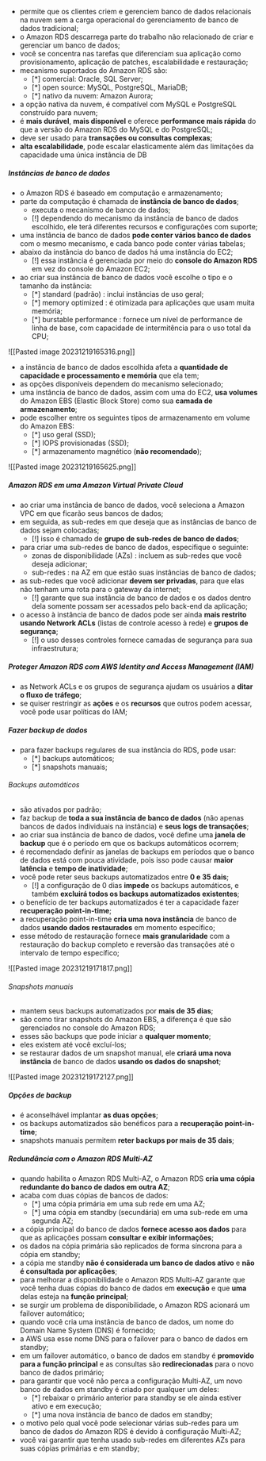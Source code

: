 
- permite que os clientes criem e gerenciem banco de dados relacionais na nuvem sem a carga operacional do gerenciamento de banco de dados tradicional;
- o Amazon RDS descarrega parte do trabalho não relacionado de criar e gerenciar um banco de dados;
- você se concentra nas tarefas que diferenciam sua aplicação como provisionamento, aplicação de patches, escalabilidade e restauração;
- mecanismo suportados do Amazon RDS são:
	- [*] comercial: Oracle, SQL Server;
	- [*] open source: MySQL, PostgreSQL, MariaDB;
	- [*] nativo da nuvem: Amazon Aurora;
- a opção nativa da nuvem, é compatível com MySQL e PostgreSQL construído para nuvem;
- é **mais durável**, **mais disponível** e oferece **performance mais rápida** do que a versão do Amazon RDS do MySQL e do PostgreSQL;
- deve ser usado para **transações ou consultas complexas**;
- **alta escalabilidade**, pode escalar elasticamente além das limitações da capacidade uma única instância de DB

##### Instâncias de banco de dados

- o Amazon RDS é baseado em computação e armazenamento;
- parte da computação é chamada de **instância de banco de dados**;
	- executa o mecanismo de banco de dados;
	- [!] dependendo do mecanismo da instância de banco de dados escolhido, ele terá diferentes recursos e configurações com suporte;
- uma instância de banco de dados **pode conter vários banco de dados** com o mesmo mecanismo, e cada banco pode conter várias tabelas;
- abaixo da instância do banco de dados há uma instância do EC2;
	- [!] essa instância é gerenciada por meio do **console do Amazon RDS** em vez do console do Amazon EC2;
- ao criar sua instância de banco de dados você escolhe o tipo e o tamanho da instância:
	- [*] standard (padrão) : inclui instâncias de uso geral;
	- [*] memory optimized : é otimizada para aplicações que usam muita memória;
	- [*] burstable performance : fornece um nível de performance de linha de base, com capacidade de intermitência para o uso total da CPU; 

![[Pasted image 20231219165316.png]]

- a instância de banco de dados escolhida afeta a **quantidade de capacidade e processamento e memória** que ela tem;
- as opções disponíveis dependem do mecanismo selecionado;
- uma instância de banco de dados, assim com uma do EC2, **usa volumes** do Amazon EBS (Elastic Block Store) como sua **camada de armazenamento**;
- pode escolher entre os seguintes tipos de armazenamento em volume do Amazon EBS:
	- [*] uso geral (SSD);
	- [*] IOPS provisionadas (SSD);
	- [*] armazenamento magnético (**não recomendado**);

![[Pasted image 20231219165625.png]]

##### Amazon RDS em uma Amazon Virtual Private Cloud


- ao criar uma instância de banco de dados, você seleciona a Amazon VPC em que ficarão seus bancos de dados;
- em seguida, as sub-redes em que deseja que as instâncias de banco de dados sejam colocadas;
	- [!] isso é chamado de **grupo de sub-redes de banco de dados**;
-  para criar uma sub-redes de banco de dados, especifique o seguinte:
	- zonas de disponibilidade (AZs) : incluem as sub-redes que você deseja adicionar;
	- sub-redes : na AZ em que estão suas instâncias de banco de dados;
- as sub-redes que você adicionar **devem ser privadas**, para que elas não tenham uma rota para o gateway da internet;
	- [!] garante que sua instância de banco de dados e os dados dentro dela somente possam ser acessados pelo back-end da aplicação;
- o acesso à instância de banco de dados pode ser ainda **mais restrito usando Network ACLs** (listas de controle acesso à rede) e **grupos de segurança**;
	- [!] o uso desses controles fornece camadas de segurança para sua infraestrutura;

##### Proteger Amazon RDS com AWS Identity and Access Management (IAM)

- as Network ACLs e os grupos de segurança ajudam os usuários a **ditar o fluxo de tráfego**;
- se quiser restringir as **ações** e os **recursos** que outros podem acessar, você pode usar políticas do IAM;

##### Fazer backup de dados

- para fazer backups regulares de sua instância do RDS, pode usar:
	- [*] backups automáticos;
	- [*] snapshots manuais;

###### Backups automáticos

- são ativados por padrão;
- faz backup de **toda a sua instância de banco de dados** (não apenas bancos de dados individuais na instância) e **seus logs de transações**;
- ao criar sua instância de banco de dados, você define uma **janela de backup** que é o período em que os backups automáticos ocorrem;
- é recomendado definir as janelas de backups em períodos que o banco de dados está com pouca atividade, pois isso pode causar **maior latência** e **tempo de inatividade**;
- você pode reter seus backups automatizados entre **0 e 35 dais**;
	- [!] a configuração de 0 dias **impede** os backups automáticos, e também **excluirá todos os backups automatizados existentes**;
- o benefício de ter backups automatizados é ter a capacidade fazer **recuperação point-in-time**;
- a recuperação point-in-time **cria uma nova instância** de banco de dados **usando dados restaurados** em momento específico;
- esse método de restauração fornece **mais granularidade** com a restauração do backup completo e reversão das transações até o intervalo de tempo específico;

![[Pasted image 20231219171817.png]]

###### Snapshots manuais

- mantem seus backups automatizados por **mais de 35 dias**;
- são como tirar snapshots do Amazon EBS, a diferença é que são gerenciados no console do Amazon RDS;
- esses são backups que pode iniciar a **qualquer momento**;
- eles existem até você excluí-los;
- se restaurar dados de um snapshot manual, ele **criará uma nova instância** de banco de dados **usando os dados do snapshot**;

![[Pasted image 20231219172127.png]]

##### Opções de backup

- é aconselhável implantar **as duas opções**;
- os backups automatizados são benéficos para a **recuperação point-in-time**;
- snapshots manuais permitem **reter backups por mais de 35 dais**;

##### Redundância com o Amazon RDS Multi-AZ

- quando habilita o Amazon RDS Multi-AZ, o Amazon RDS **cria uma cópia redundante do banco de dados em outra AZ**;
- acaba com duas cópias de bancos de dados:
	- [*] uma cópia primária em uma sub rede em uma AZ;
	- [*] uma cópia em standby (secundária) em uma sub-rede em uma segunda AZ;
- a cópia principal do banco de dados **fornece acesso aos dados** para que as aplicações possam **consultar e exibir informações**;
- os dados na cópia primária são replicados de forma síncrona para a cópia em standby;
- a cópia me standby **não é considerada um banco de dados ativo** e **não é consultada por aplicações**;
- para melhorar a disponibilidade o Amazon RDS Multi-AZ garante que você tenha duas cópias do banco de dados em **execução** e que **uma** delas esteja na **função principal**;
- se surgir um problema de disponibilidade, o Amazon RDS acionará um failover automático;
- quando você cria uma instância de banco de dados, um nome do Domain Name System (DNS) é fornecido;
- a AWS usa esse nome DNS para o failover para o banco de dados em standby;
- em um failover automático, o banco de dados em standby é **promovido para a função principal** e as consultas são **redirecionadas** para o novo banco de dados primário;
- para garantir que você não perca a configuração Multi-AZ, um novo banco de dados em standby é criado por qualquer um deles:
	- [*] rebaixar o primário anterior para standby se ele ainda estiver ativo e em execução;
	- [*] uma nova instância de banco de dados em standby;
- o motivo pelo qual você pode selecionar várias sub-redes para um banco de dados do Amazon RDS é devido à configuração Multi-AZ;
- você vai garantir que tenha usado sub-redes em diferentes AZs para suas cópias primárias e em standby;

